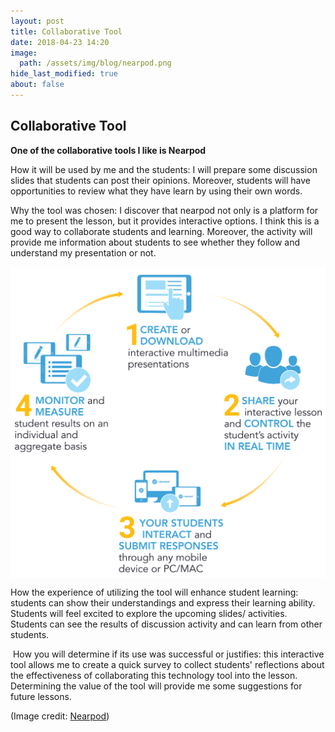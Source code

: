 ```yaml
---
layout: post
title: Collaborative Tool
date: 2018-04-23 14:20
image: 
  path: /assets/img/blog/nearpod.png
hide_last_modified: true
about: false
---
```

## Collaborative Tool

**One of the collaborative tools I like is Nearpod**

How it will be used by me and the students: I will prepare some discussion slides that students can post their opinions. Moreover, students will have opportunities to review what they have learn by using their own words. 

Why the tool was chosen: I discover that nearpod not only is a platform for me to present the lesson, but it provides interactive options. I think this is a good way to collaborate students and learning. Moreover, the activity will provide me information about students to see whether they follow and understand my presentation or not.

​<img align="center" src="/assets/img/blog/collaborative_tool2.png">
​

​How the experience of utilizing the tool will enhance student learning: students can show their understandings and express their learning ability. Students will feel excited to explore the upcoming slides/ activities. Students can see the results of discussion activity and can learn from other students.

​
How you will determine if its use was successful or justifies: this interactive tool allows me to create a quick survey to collect students' reflections about the effectiveness of collaborating this technology tool into the lesson. Determining the value of the tool will provide me some suggestions for future lessons.

(Image credit: [Nearpod](https://nearpod.com))

​
